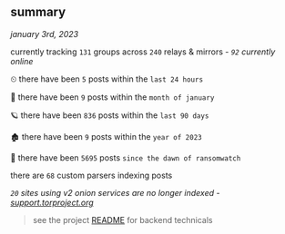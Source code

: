 
## summary
_january 3rd, 2023_

currently tracking `131` groups across `240` relays & mirrors - _`92` currently online_

⏲ there have been `5` posts within the `last 24 hours`

🦈 there have been `9` posts within the `month of january`

🪐 there have been `836` posts within the `last 90 days`

🏚 there have been `9` posts within the `year of 2023`

🦕 there have been `5695` posts `since the dawn of ransomwatch`

there are `68` custom parsers indexing posts

_`20` sites using v2 onion services are no longer indexed - [support.torproject.org](https://support.torproject.org/onionservices/v2-deprecation/)_

> see the project [README](https://github.com/joshhighet/ransomwatch#ransomwatch--) for backend technicals
